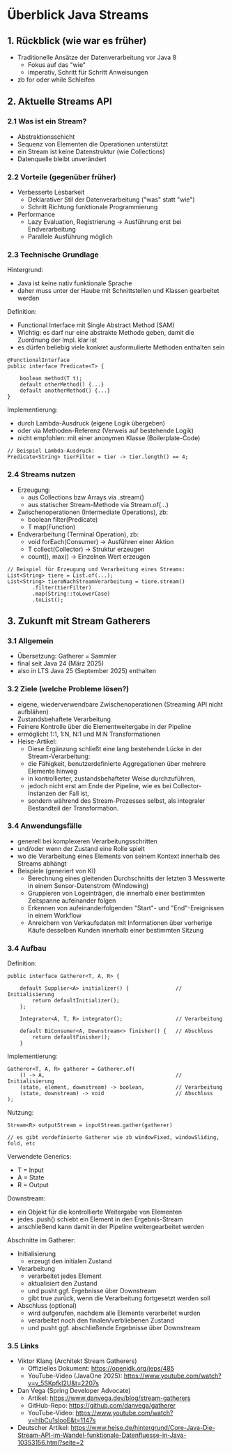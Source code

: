 
# Überblick Java Streams

## 1. Rückblick (wie war es früher)
- Traditionelle Ansätze der Datenverarbeitung vor Java 8
  - Fokus auf das "wie"
  - imperativ, Schritt für Schritt Anweisungen
- zb for oder while Schleifen


## 2. Aktuelle Streams API

### 2.1 Was ist ein Stream?
- Abstraktionsschicht
- Sequenz von Elementen die Operationen unterstützt
- ein Stream ist keine Datenstruktur (wie Collections)
- Datenquelle bleibt unverändert

### 2.2 Vorteile (gegenüber früher)
- Verbesserte Lesbarkeit
  - Deklarativer Stil der Datenverarbeitung ("was" statt "wie")
  - Schritt Richtung funktionale Programmierung
- Performance
  - Lazy Evaluation, Registrierung → Ausführung erst bei Endverarbeitung
  - Parallele Ausführung möglich

### 2.3 Technische Grundlage

Hintergrund:
- Java ist keine nativ funktionale Sprache
- daher muss unter der Haube mit Schnittstellen und Klassen gearbeitet werden

Definition:
- Functional Interface mit Single Abstract Method (SAM)
- Wichtig: es darf nur eine abstrakte Methode geben, damit die Zuordnung der Impl. klar ist
- es dürfen beliebig viele konkret ausformulierte Methoden enthalten sein

```
@FunctionalInterface
public interface Predicate<T> {

    boolean method(T t);
    default otherMethod() {...}
    default anotherMethod() {...}
}
```

Implementierung:
- durch Lambda-Ausdruck (eigene Logik übergeben)
- oder via Methoden-Referenz (Verweis auf bestehende Logik)
- nicht empfohlen: mit einer anonymen Klasse (Boilerplate-Code)

```
// Beispiel Lambda-Ausdruck:
Predicate<String> tierFilter = tier -> tier.length() == 4;
```

### 2.4 Streams nutzen
- Erzeugung:
  - aus Collections bzw Arrays via .stream()
  - aus statischer Stream-Methode via Stream.of(...)
- Zwischenoperationen (Intermediate Operations), zb:
  - boolean filter(Predicate)
  - T map(Function)
- Endverarbeitung (Terminal Operation), zb:
  - void forEach(Consumer) -> Ausführen einer Aktion
  - T collect(Collector) -> Struktur erzeugen
  - count(), max() → Einzelnen Wert erzeugen

```
// Beispiel für Erzeugung und Verarbeitung eines Streams:
List<String> tiere = List.of(...);
List<String> tiereNachStreamVerarbeitung = tiere.stream() 
        .filter(tierFilter) 
        .map(String::toLowerCase) 
        .toList(); 
```

## 3. Zukunft mit Stream Gatherers

### 3.1 Allgemein
- Übersetzung: Gatherer = Sammler
- final seit Java 24 (März 2025)
- also in LTS Java 25 (September 2025) enthalten

### 3.2 Ziele (welche Probleme lösen?)
- eigene, wiederverwendbare Zwischenoperationen (Streaming API nicht aufblähen)
- Zustandsbehaftete Verarbeitung
- Feinere Kontrolle über die Elementweitergabe in der Pipeline
- ermöglicht 1:1, 1:N, N:1 und M:N Transformationen
- Heise-Artikel:
  - Diese Ergänzung schließt eine lang bestehende Lücke in der Stream-Verarbeitung: 
  - die Fähigkeit, benutzerdefinierte Aggregationen über mehrere Elemente hinweg 
  - in kontrollierter, zustandsbehafteter Weise durchzuführen,
  - jedoch nicht erst am Ende der Pipeline, wie es bei Collector-Instanzen der Fall ist, 
  - sondern während des Stream-Prozesses selbst, als integraler Bestandteil der Transformation.

### 3.4 Anwendungsfälle
- generell bei komplexeren Verarbeitungsschritten
- und/oder wenn der Zustand eine Rolle spielt
- wo die Verarbeitung eines Elements von seinem Kontext innerhalb des Streams abhängt
- Beispiele (generiert von KI)
  - Berechnung eines gleitenden Durchschnitts der letzten 3 Messwerte in einem Sensor-Datenstrom (Windowing)
  - Gruppieren von Logeinträgen, die innerhalb einer bestimmten Zeitspanne aufeinander folgen
  - Erkennen von aufeinanderfolgenden "Start"- und "End"-Ereignissen in einem Workflow
  - Anreichern von Verkaufsdaten mit Informationen über vorherige Käufe desselben Kunden innerhalb einer bestimmten Sitzung

### 3.4 Aufbau

Definition:
```
public interface Gatherer<T, A, R> {

    default Supplier<A> initializer() {               // Initialisierung
        return defaultInitializer();
    };

    Integrator<A, T, R> integrator();                 // Verarbeitung

    default BiConsumer<A, Downstream<> finisher() {   // Abschluss 
        return defaultFinisher();
    }
```

Implementierung:
```
Gatherer<T, A, R> gatherer = Gatherer.of(
    () -> A,                                          // Initialisierung
    (state, element, downstream) -> boolean,          // Verarbeitung
    (state, downstream) -> void                       // Abschluss 
);
```

Nutzung:
```
Stream<R> outputStream = inputStream.gather(gatherer)

// es gibt vordefinierte Gatherer wie zb windowFixed, windowSliding, fold, etc
```

Verwendete Generics:
- T = Input
- A = State
- R = Output

Downstream:
- ein Objekt für die kontrollierte Weitergabe von Elementen
- jedes .push() schiebt ein Element in den Ergebnis-Stream
- anschließend kann damit in der Pipeline weitergearbeitet werden

Abschnitte im Gatherer:
- Initialisierung
  - erzeugt den initialen Zustand
- Verarbeitung
  - verarbeitet jedes Element
  - aktualisiert den Zustand
  - und pusht ggf. Ergebnisse über Downstream
  - gibt true zurück, wenn die Verarbeitung fortgesetzt werden soll
- Abschluss (optional)
  - wird aufgerufen, nachdem alle Elemente verarbeitet wurden
  - verarbeitet noch den finalen/verbliebenen Zustand
  - und pusht ggf. abschließende Ergebnisse über Downstream

### 3.5 Links
- Viktor Klang (Architekt Stream Gatherers)
  - Offizielles Dokument: https://openjdk.org/jeps/485
  - YouTube-Video (JavaOne 2025): https://www.youtube.com/watch?v=v_5SKpfkI2U&t=2207s
- Dan Vega (Spring Developer Advocate)
  - Artikel: https://www.danvega.dev/blog/stream-gatherers
  - GitHub-Repo: https://github.com/danvega/gatherer
  - YouTube-Video: https://www.youtube.com/watch?v=hIbCu1slooE&t=1147s
- Deutscher Artikel: https://www.heise.de/hintergrund/Core-Java-Die-Stream-API-im-Wandel-funktionale-Datenfluesse-in-Java-10353156.html?seite=2
